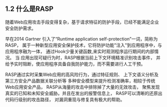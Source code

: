 ## 1.2  什么是RASP

随着Web应用攻击手段变得复杂，基于请求特征的防护手段，已经不能满足企业安全防护需求。

早在2014 Gartner 引入了“Runtime application self-protection”一词，简称为RASP，
属于一种新型应用安全保护技术，它将防护功能"注入"到应用程序中，与应用程序融为一体，
通过Hook少量关键函数,来实时观测程序运行期间的内部情况。
当
应用出现可疑行为时，RASP根据当前上下文环境精准识别攻击事件，
并给予实时阻断，使应用程序具备自我防护能力，而不需要进行人工干预。

RASP通过实时采集Web应用的高风险行为，通过特征规则、
上下文语义分析及第三方安全产品数据关联分析等
多种安全模型来提升检测准确率，相较于传统 Web应用安全产品，
RASP从海量的攻击中排除掉了大量的无效攻击，
聚焦发现真实的已知和未知安全威胁。并且在发出的报警信息上，
RASP可以清晰的还原出代码行级别的攻击路径，
对漏洞重现与修复具有极大的帮助。